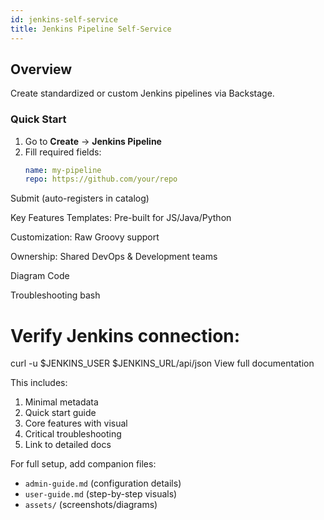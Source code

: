 ```yaml
---
id: jenkins-self-service
title: Jenkins Pipeline Self-Service
---
```


## Overview
Create standardized or custom Jenkins pipelines via Backstage.

### Quick Start
1. Go to **Create** → **Jenkins Pipeline**
2. Fill required fields:
   ```yaml
   name: my-pipeline
   repo: https://github.com/your/repo
Submit (auto-registers in catalog)

Key Features
Templates: Pre-built for JS/Java/Python

Customization: Raw Groovy support

Ownership: Shared DevOps & Development teams

Diagram
Code





Troubleshooting
bash
# Verify Jenkins connection:
curl -u $JENKINS_USER $JENKINS_URL/api/json
View full documentation


This includes:
1. Minimal metadata
2. Quick start guide
3. Core features with visual
4. Critical troubleshooting
5. Link to detailed docs

For full setup, add companion files:
- `admin-guide.md` (configuration details)
- `user-guide.md` (step-by-step visuals)
- `assets/` (screenshots/diagrams)
